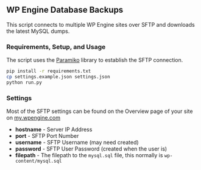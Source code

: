 WP Engine Database Backups
--------------------------------
This script connects to multiple WP Engine sites over SFTP and downloads the latest MySQL dumps.

### Requirements, Setup, and Usage
The script uses the [Paramiko](http://www.paramiko.org/) library to establish the SFTP connection.

```bash
pip install -r requirements.txt
cp settings.example.json settings.json
python run.py
```

### Settings
Most of the SFTP settings can be found on the Overview page of your site on [my.wpengine.com](http://my.wpengine.com)

- **hostname** - Server IP Address
- **port** - SFTP Port Number
- **username** - SFTP Username (may need created)
- **password** - SFTP User Password (created when the user is)
- **filepath** - The filepath to the `mysql.sql` file, this normally is `wp-content/mysql.sql`
